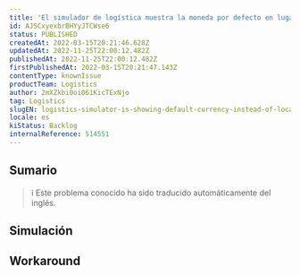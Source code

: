 ```yaml
---
title: 'El simulador de logística muestra la moneda por defecto en lugar de la moneda local.'
id: AJSCxyexbrBHYyJTCWse6
status: PUBLISHED
createdAt: 2022-03-15T20:21:46.628Z
updatedAt: 2022-11-25T22:00:12.482Z
publishedAt: 2022-11-25T22:00:12.482Z
firstPublishedAt: 2022-03-15T20:21:47.143Z
contentType: knownIssue
productTeam: Logistics
author: 2mXZkbi0oi061KicTExNjo
tag: Logistics
slugEN: logistics-simulator-is-showing-default-currency-instead-of-local-currency
locale: es
kiStatus: Backlog
internalReference: 514551
---
```


## Sumario

>ℹ️ Este problema conocido ha sido traducido automáticamente del inglés.



## Simulación



## Workaround



